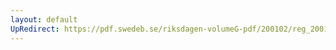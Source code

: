 ```yaml
---
layout: default
UpRedirect: https://pdf.swedeb.se/riksdagen-volumeG-pdf/200102/reg_200102/reg_200102_0050.pdf
---
```


